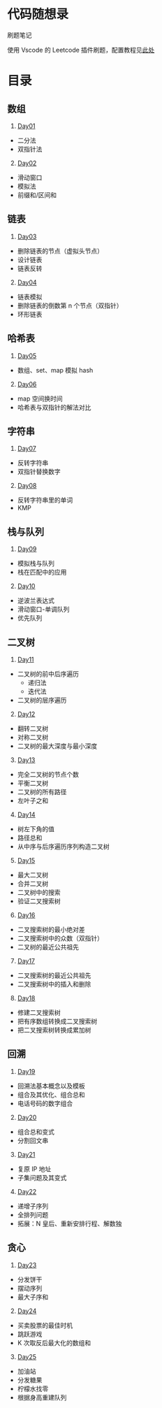 # 代码随想录

刷题笔记

使用 Vscode 的 Leetcode 插件刷题，配置教程见[此处](https://blog.csdn.net/Mason_Chen/article/details/123952380)

# 目录

## 数组

1. [Day01](./Day01/)

- 二分法
- 双指针法

2. [Day02](./Day02/)

- 滑动窗口
- 模拟法
- 前缀和/区间和

## 链表

1. [Day03](./Day03/)

- 删除链表的节点（虚拟头节点）
- 设计链表
- 链表反转

2. [Day04](./Day04/)

- 链表模拟
- 删除链表的倒数第 n 个节点（双指针）
- 环形链表

## 哈希表

1. [Day05](./Day05/)

- 数组、set、map 模拟 hash

2. [Day06](./Day06/)

- map 空间换时间
- 哈希表与双指针的解法对比

## 字符串

1. [Day07](./Day07/)

- 反转字符串
- 双指针替换数字

2. [Day08](./Day08/)

- 反转字符串里的单词
- KMP

## 栈与队列

1. [Day09](./Day09/)

- 模拟栈与队列
- 栈在匹配中的应用

2. [Day10](./Day10/)

- 逆波兰表达式
- 滑动窗口-单调队列
- 优先队列

## 二叉树

1. [Day11](./Day11/)

- 二叉树的前中后序遍历
  - 递归法
  - 迭代法
- 二叉树的层序遍历

2. [Day12](./Day12/)

- 翻转二叉树
- 对称二叉树
- 二叉树的最大深度与最小深度

3. [Day13](./Day13/)

- 完全二叉树的节点个数
- 平衡二叉树
- 二叉树的所有路径
- 左叶子之和

4. [Day14](./Day14/)

- 树左下角的值
- 路径总和
- 从中序与后序遍历序列构造二叉树

5. [Day15](./Day15/)

- 最大二叉树
- 合并二叉树
- 二叉树中的搜索
- 验证二叉搜索树

6. [Day16](./Day16/)

- 二叉搜索树的最小绝对差
- 二叉搜索树中的众数（双指针）
- 二叉树的最近公共祖先

7. [Day17](./Day17/)

- 二叉搜索树的最近公共祖先
- 二叉搜索树中的插入和删除

8. [Day18](./Day18/)

- 修建二叉搜索树
- 把有序数组转换成二叉搜索树
- 把二叉搜索树转换成累加树

## 回溯

1. [Day19](./Day19/)

- 回溯法基本概念以及模板
- 组合及其优化、组合总和
- 电话号码的数字组合

2. [Day20](./Day20/)

- 组合总和变式
- 分割回文串

3. [Day21](./Day21/)

- 复原 IP 地址
- 子集问题及其变式

4. [Day22](./Day22/)

- 递增子序列
- 全排列问题
- 拓展：N 皇后、重新安排行程、解数独

## 贪心

1. [Day23](./Day23/)

- 分发饼干
- 摆动序列
- 最大子序和

2. [Day24](./Day24/)

- 买卖股票的最佳时机
- 跳跃游戏
- K 次取反后最大化的数组和

3. [Day25](./Day25/)

- 加油站
- 分发糖果
- 柠檬水找零
- 根据身高重建队列
